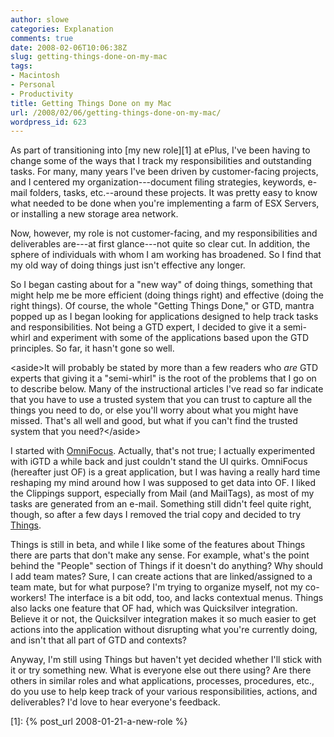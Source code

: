 ```yaml
---
author: slowe
categories: Explanation
comments: true
date: 2008-02-06T10:06:38Z
slug: getting-things-done-on-my-mac
tags:
- Macintosh
- Personal
- Productivity
title: Getting Things Done on my Mac
url: /2008/02/06/getting-things-done-on-my-mac/
wordpress_id: 623
---
```


As part of transitioning into [my new role][1] at ePlus, I've been having to change some of the ways that I track my responsibilities and outstanding tasks. For many, many years I've been driven by customer-facing projects, and I centered my organization---document filing strategies, keywords, e-mail folders, tasks, etc.--around these projects. It was pretty easy to know what needed to be done when you're implementing a farm of ESX Servers, or installing a new storage area network.

Now, however, my role is not customer-facing, and my responsibilities and deliverables are---at first glance---not quite so clear cut. In addition, the sphere of individuals with whom I am working has broadened. So I find that my old way of doing things just isn't effective any longer.

So I began casting about for a "new way" of doing things, something that might help me be more efficient (doing things right) and effective (doing the right things). Of course, the whole "Getting Things Done," or GTD, mantra popped up as I began looking for applications designed to help track tasks and responsibilities. Not being a GTD expert, I decided to give it a semi-whirl and experiment with some of the applications based upon the GTD principles. So far, it hasn't gone so well.

&lt;aside&gt;It will probably be stated by more than a few readers who _are_ GTD experts that giving it a "semi-whirl" is the root of the problems that I go on to describe below. Many of the instructional articles I've read so far indicate that you have to use a trusted system that you can trust to capture all the things you need to do, or else you'll worry about what you might have missed. That's all well and good, but what if you can't find the trusted system that you need?&lt;/aside&gt;

I started with [OmniFocus](http://www.omnigroup.com/applications/omnifocus/). Actually, that's not true; I actually experimented with iGTD a while back and just couldn't stand the UI quirks. OmniFocus (hereafter just OF) is a great application, but I was having a really hard time reshaping my mind around how I was supposed to get data into OF. I liked the Clippings support, especially from Mail (and MailTags), as most of my tasks are generated from an e-mail. Something still didn't feel quite right, though, so after a few days I removed the trial copy and decided to try [Things](http://www.culturedcode.com/things/).

Things is still in beta, and while I like some of the features about Things there are parts that don't make any sense. For example, what's the point behind the "People" section of Things if it doesn't do anything? Why should I add team mates? Sure, I can create actions that are linked/assigned to a team mate, but for what purpose? I'm trying to organize myself, not my co-workers! The interface is a bit odd, too, and lacks contextual menus. Things also lacks one feature that OF had, which was Quicksilver integration. Believe it or not, the Quicksilver integration makes it so much easier to get actions into the application without disrupting what you're currently doing, and isn't that all part of GTD and contexts?

Anyway, I'm still using Things but haven't yet decided whether I'll stick with it or try something new. What is everyone else out there using? Are there others in similar roles and what applications, processes, procedures, etc., do you use to help keep track of your various responsibilities, actions, and deliverables? I'd love to hear everyone's feedback.

[1]: {% post_url 2008-01-21-a-new-role %}
